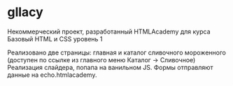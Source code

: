 # gllacy

Некоммерческий проект, разработанный HTMLAcademy для курса Базовый HTML и CSS уровень 1

Реализовано две страницы: главная и каталог сливочного мороженного (доступен по ссылке из главного меню Каталог -> Сливочное)
Реализация слайдера, попапа на ванильном JS.
Формы отправляют данные на echo.htmlacademy.
